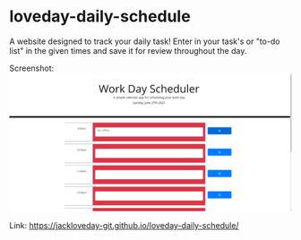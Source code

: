 # loveday-daily-schedule
A website designed to track your daily task!
Enter in your task's or "to-do list" in the given times and save it for review throughout the day.

Screenshot:
![Alt text](./example.png "Example Screenshot")

Link:
https://jackloveday-git.github.io/loveday-daily-schedule/